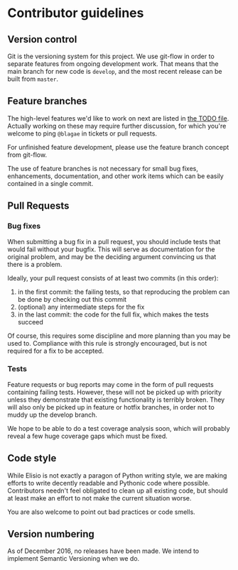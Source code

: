 # Contributor guidelines

## Version control

Git is the versioning system for this project. We use git-flow in order to separate features from ongoing development work.
That means that the main branch for new code is `develop`, and the most recent release can be built from `master`.

## Feature branches

The high-level features we'd like to work on next are listed in [the TODO file](./TODO.md).
Actually working on these may require further discussion, for which you're welcome to ping `@blagae` in tickets or pull requests.

For unfinished feature development, please use the feature branch concept from git-flow.

The use of feature branches is not necessary for small bug fixes, enhancements, documentation,
and other work items which can be easily contained in a single commit.

## Pull Requests

### Bug fixes

When submitting a bug fix in a pull request, you should include tests that would fail without your bugfix.
This will serve as documentation for the original problem, and may be the deciding argument convincing us that there is a problem.

Ideally, your pull request consists of at least two commits (in this order):
1. in the first commit: the failing tests, so that reproducing the problem can be done by checking out this commit
1. (optional) any intermediate steps for the fix
1. in the last commit: the code for the full fix, which makes the tests succeed

Of course, this requires some discipline and more planning than you may be used to.
Compliance with this rule is strongly encouraged, but is not required for a fix to be accepted.

### Tests

Feature requests or bug reports may come in the form of pull requests containing failing tests. However, these will not be picked up
with priority unless they demonstrate that existing functionality is terribly broken. They will also only be picked up in
feature or hotfix branches, in order not to muddy up the develop branch.

We hope to be able to do a test coverage analysis soon, which will probably reveal a few huge coverage gaps which must be fixed.

## Code style

While Elisio is not exactly a paragon of Python writing style, we are making efforts to write decently readable
and Pythonic code where possible. Contributors needn't feel obligated to clean up all existing code, but should at
least make an effort to not make the current situation worse.

You are also welcome to point out bad practices or code smells.

## Version numbering

As of December 2016, no releases have been made. We intend to implement Semantic Versioning when we do.
